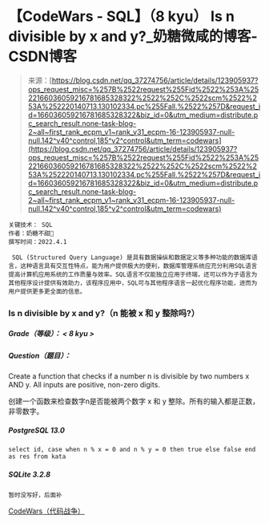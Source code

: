 <!--yml
category: codewars
date: 2022-08-13 11:42:31
-->

# 【CodeWars - SQL】（8 kyu） Is n divisible by x and y?_奶糖微咸的博客-CSDN博客

> 来源：[https://blog.csdn.net/qq_37274756/article/details/123905937?ops_request_misc=%257B%2522request%255Fid%2522%253A%2522166036059216781685328322%2522%252C%2522scm%2522%253A%252220140713.130102334.pc%255Fall.%2522%257D&request_id=166036059216781685328322&biz_id=0&utm_medium=distribute.pc_search_result.none-task-blog-2~all~first_rank_ecpm_v1~rank_v31_ecpm-16-123905937-null-null.142^v40^control,185^v2^control&utm_term=codewars](https://blog.csdn.net/qq_37274756/article/details/123905937?ops_request_misc=%257B%2522request%255Fid%2522%253A%2522166036059216781685328322%2522%252C%2522scm%2522%253A%252220140713.130102334.pc%255Fall.%2522%257D&request_id=166036059216781685328322&biz_id=0&utm_medium=distribute.pc_search_result.none-task-blog-2~all~first_rank_ecpm_v1~rank_v31_ecpm-16-123905937-null-null.142^v40^control,185^v2^control&utm_term=codewars)

```
关键技术： SQL
作者：奶糖不甜🍬
撰写时间：2022.4.1 
```

```
 SQL (Structured Query Language) 是具有数据操纵和数据定义等多种功能的数据库语言，这种语言具有交互性特点，能为用户提供极大的便利，数据库管理系统应充分利用SQL语言提高计算机应用系统的工作质量与效率。SQL语言不仅能独立应用于终端，还可以作为子语言为其他程序设计提供有效助力，该程序应用中，SQL可与其他程序语言一起优化程序功能，进而为用户提供更多更全面的信息。 
```

### Is n divisible by x and y?（n 能被 x 和 y 整除吗?）

##### Grade（等级）： < 8 kyu >

##### Question（题目）：

Create a function that checks if a number n is divisible by two numbers x AND y. All inputs are positive, non-zero digits.

创建一个函数来检查数字n是否能被两个数字 x 和 y 整除。所有的输入都是正数，非零数字。

##### PostgreSQL 13.0

```
select id, case when n % x = 0 and n % y = 0 then true else false end as res from kata 
```

##### SQLite 3.2.8

```
暂时没写好，后面补 
```

[CodeWars（代码战争）](https://www.codewars.com/)